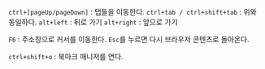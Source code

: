 `ctrl+[pageUp/pageDown]` : 탭들을 이동한다.
`ctrl+tab / ctrl+shift+tab` : 위와 동일하다.
`alt+left` : 뒤로 가기
`alt+right` : 앞으로 가기

`F6` : 주소창으로 커서를 이동한다. `Esc`를 누르면 다시 브라우저 콘텐츠로 돌아온다.

`ctrl+shift+o` : 북마크 매니저를 연다.
